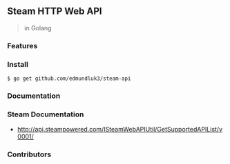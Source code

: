 ## Steam HTTP Web API

> in Golang

### Features

### Install
```
$ go get github.com/edmundluk3/steam-api
```
### Documentation

### Steam Documentation
* http://api.steampowered.com/ISteamWebAPIUtil/GetSupportedAPIList/v0001/

### Contributors
